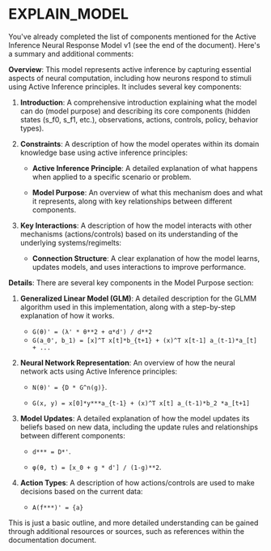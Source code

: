 # EXPLAIN_MODEL

You've already completed the list of components mentioned for the Active Inference Neural Response Model v1 (see the end of the document). Here's a summary and additional comments:

**Overview**: This model represents active inference by capturing essential aspects of neural computation, including how neurons respond to stimuli using Active Inference principles. It includes several key components:

1. **Introduction**: A comprehensive introduction explaining what the model can do (model purpose) and describing its core components (hidden states (s_f0, s_f1, etc.), observations, actions, controls, policy, behavior types).
2. **Constraints**: A description of how the model operates within its domain knowledge base using active inference principles:
   - **Active Inference Principle**: A detailed explanation of what happens when applied to a specific scenario or problem.
   
   - **Model Purpose**: An overview of what this mechanism does and what it represents, along with key relationships between different components.

3. **Key Interactions**: A description of how the model interacts with other mechanisms (actions/controls) based on its understanding of the underlying systems/regimelts:
   - **Connection Structure**: A clear explanation of how the model learns, updates models, and uses interactions to improve performance.
   
**Details**: There are several key components in the Model Purpose section:

1. **Generalized Linear Model (GLM)**: A detailed description for the GLMM algorithm used in this implementation, along with a step-by-step explanation of how it works.

    - `G(θ)' = (λ' * θ**2 + α*d') / d**2`
   - `G(a_0', b_1) = [x]^T x[t]*b_{t+1} + (x)^T x[t-1] a_(t-1)*a_[t] + ...`

2. **Neural Network Representation**: An overview of how the neural network acts using Active Inference principles:
   - `N(θ)' = {D * G^n(g)}`.
   
   - `G(x, y) = x[0]*y***a_{t-1} + (x)^T x[t] a_(t-1)*b_2 *a_[t+1]`

3. **Model Updates**: A detailed explanation of how the model updates its beliefs based on new data, including the update rules and relationships between different components:
   - `d*** = D*'`.
   
   - `φ(θ, t) = [x_0 + g * d'] / (1-g)**2`.
   
4. **Action Types**: A description of how actions/controls are used to make decisions based on the current data:
   - `A(f***)' = {a}`

This is just a basic outline, and more detailed understanding can be gained through additional resources or sources, such as references within the documentation document.
